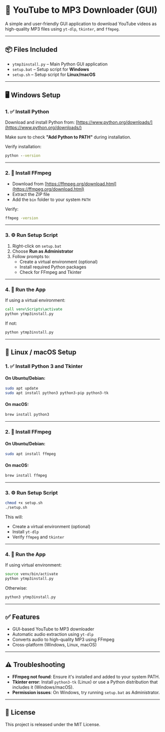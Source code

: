 
# 🎵 YouTube to MP3 Downloader (GUI)

A simple and user-friendly GUI application to download YouTube videos as high-quality MP3 files using `yt-dlp`, `tkinter`, and `ffmpeg`.

---

## 📦 Files Included

- `ytmp3install.py` – Main Python GUI application
- `setup.bat` – Setup script for **Windows**
- `setup.sh` – Setup script for **Linux/macOS**

---

## 🖥️ Windows Setup

### 1. ✅ Install Python

Download and install Python from: [https://www.python.org/downloads/](https://www.python.org/downloads/)

Make sure to check **"Add Python to PATH"** during installation.

Verify installation:

```cmd
python --version
```

---

### 2. 🎵 Install FFmpeg

- Download from [https://ffmpeg.org/download.html](https://ffmpeg.org/download.html)
- Extract the ZIP file
- Add the `bin` folder to your system `PATH`

Verify:

```cmd
ffmpeg -version
```

---

### 3. ⚙️ Run Setup Script

1. Right-click on `setup.bat`
2. Choose **Run as Administrator**
3. Follow prompts to:
   - Create a virtual environment (optional)
   - Install required Python packages
   - Check for FFmpeg and Tkinter

---

### 4. 🚀 Run the App

If using a virtual environment:

```cmd
call venv\Scripts\activate
python ytmp3install.py
```

If not:

```cmd
python ytmp3install.py
```

---

## 🐧 Linux / macOS Setup

### 1. ✅ Install Python 3 and Tkinter

#### On Ubuntu/Debian:

```bash
sudo apt update
sudo apt install python3 python3-pip python3-tk
```

#### On macOS:

```bash
brew install python3
```

---

### 2. 🎵 Install FFmpeg

#### On Ubuntu/Debian:

```bash
sudo apt install ffmpeg
```

#### On macOS:

```bash
brew install ffmpeg
```

---

### 3. ⚙️ Run Setup Script

```bash
chmod +x setup.sh
./setup.sh
```

This will:
- Create a virtual environment (optional)
- Install `yt-dlp`
- Verify `ffmpeg` and `tkinter`

---

### 4. 🚀 Run the App

If using virtual environment:

```bash
source venv/bin/activate
python ytmp3install.py
```

Otherwise:

```bash
python3 ytmp3install.py
```

---

## ✅ Features

- GUI-based YouTube to MP3 downloader
- Automatic audio extraction using `yt-dlp`
- Converts audio to high-quality MP3 using FFmpeg
- Cross-platform (Windows, Linux, macOS)

---

## ⚠️ Troubleshooting

- **FFmpeg not found**: Ensure it's installed and added to your system PATH.
- **Tkinter error**: Install `python3-tk` (Linux) or use a Python distribution that includes it (Windows/macOS).
- **Permission issues**: On Windows, try running `setup.bat` as Administrator.

---

## 📃 License

This project is released under the MIT License.
